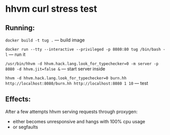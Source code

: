 # hhvm curl stress test

## Running:

`docker build -t tug .` — build image

`docker run --tty --interactive --privileged -p 8080:80 tug /bin/bash -l` — run it

`/usr/bin/hhvm -d hhvm.hack.lang.look_for_typechecker=0 -m server -p 8080 -d hhvm.jit=false &` — start server inside

`hhvm -d hhvm.hack.lang.look_for_typechecker=0 burn.hh http://localhost:8080/burn.hh http://localhost:8080 1 10` — test

## Effects:

After a few attempts hhvm serving requests through proxygen:

- either becomes unresponsive and hangs with 100% cpu usage
- or segfaults

